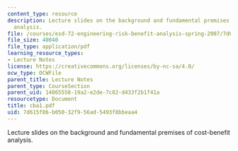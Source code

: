 ```yaml
---
content_type: resource
description: Lecture slides on the background and fundamental premises of cost-benefit
  analysis.
file: /courses/esd-72-engineering-risk-benefit-analysis-spring-2007/7d615f86b05032f956ad5493f8bbeaa4_cba1.pdf
file_size: 40040
file_type: application/pdf
learning_resource_types:
- Lecture Notes
license: https://creativecommons.org/licenses/by-nc-sa/4.0/
ocw_type: OCWFile
parent_title: Lecture Notes
parent_type: CourseSection
parent_uid: 14865558-19a2-e2de-7c82-d433f2b1f41a
resourcetype: Document
title: cba1.pdf
uid: 7d615f86-b050-32f9-56ad-5493f8bbeaa4
---
```

Lecture slides on the background and fundamental premises of cost-benefit analysis.